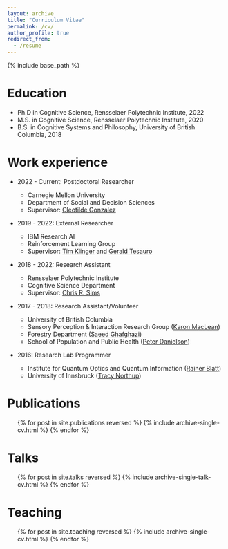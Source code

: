 ```yaml
---
layout: archive
title: "Curriculum Vitae"
permalink: /cv/
author_profile: true
redirect_from:
  - /resume
---
```


{% include base_path %}

Education
======
* Ph.D in Cognitive Science, Rensselaer Polytechnic Institute, 2022
* M.S. in Cognitive Science, Rensselaer Polytechnic Institute, 2020
* B.S. in Cognitive Systems and Philosophy, University of British Columbia, 2018

Work experience
======
* 2022 - Current: Postdoctoral Researcher
  * Carnegie Mellon University
  * Department of Social and Decision Sciences
  * Supervisor: [Cleotilde Gonzalez](https://scholar.google.com/citations?user=KgU6Vg8AAAAJ&hl=en&oi=ao)

* 2019 - 2022: External Researcher 
  * IBM Research AI 
  * Reinforcement Learning Group
  * Supervisor: [Tim Klinger](https://scholar.google.com/citations?user=dd8awr4AAAAJ&hl=en&oi=ao) and [Gerald Tesauro](https://scholar.google.com/citations?user=5_UCvUgAAAAJ&hl=en&oi=ao)

* 2018 - 2022: Research Assistant
  * Rensselaer Polytechnic Institute
  * Cognitive Science Department
  * Supervisor: [Chris R. Sims](https://scholar.google.com/citations?user=Z_rAu6sAAAAJ&hl=en&oi=ao)

* 2017 - 2018: Research Assistant/Volunteer
  * University of British Columbia
  * Sensory Perception & Interaction Research Group ([Karon MacLean](https://scholar.google.com/citations?user=qANkJFwAAAAJ&hl=en&oi=ao))
  * Forestry Department ([Saeed Ghafghazi](https://scholar.google.com/citations?user=9evv4QoAAAAJ&hl=en&oi=ao))
  * School of Population and Public Health ([Peter Danielson](https://scholar.google.com/citations?user=-Krmq0UAAAAJ&hl=en&oi=ao))

* 2016: Research Lab Programmer
  * Institute for Quantum Optics and Quantum Information ([Rainer Blatt](https://scholar.google.com/citations?user=_34V-4QAAAAJ&hl=en)) 
  * University of Innsbruck ([Tracy Northup](https://scholar.google.com/citations?user=BHFu0UwAAAAJ&hl=en&oi=ao))

Publications
======
  <ul>{% for post in site.publications reversed %}
    {% include archive-single-cv.html %}
  {% endfor %}</ul>
  
Talks
======
  <ul>{% for post in site.talks reversed %}
    {% include archive-single-talk-cv.html  %}
  {% endfor %}</ul>
  
Teaching
======
  <ul>{% for post in site.teaching reversed %}
    {% include archive-single-cv.html %}
  {% endfor %}</ul>
